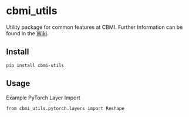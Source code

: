 # cbmi_utils

Utility package for common features at CBMI. Further Information can be found in the [Wiki](https://git.tools.f4.htw-berlin.de/baumapa/cbmi_utils/-/wikis/home).

## Install
```
pip install cbmi-utils
```

## Usage
Example PyTorch Layer Import
```
from cbmi_utils.pytorch.layers import Reshape
```